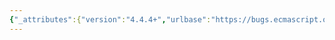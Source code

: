 ```yaml
---
{"_attributes":{"version":"4.4.4+","urlbase":"https://bugs.ecmascript.org/","maintainer":"dherman@mozilla.com"},"bug":{"bug_id":2989,"creation_ts":"2014-06-17 08:38:00 -0700","short_desc":"Useless step in TestIntegrityLevel","delta_ts":"2014-07-18 14:13:07 -0700","product":"Draft for 6th Edition","component":"technical issue","version":"Rev 25: May 22, 2014 Draft","rep_platform":"All","op_sys":"All","bug_status":"RESOLVED","resolution":"FIXED","priority":"Normal","bug_severity":"trivial","everconfirmed":true,"reporter":{"uid":"yongqu","name":"Yong Qu"},"assigned_to":{"uid":"allen","name":"Allen Wirfs-Brock"},"long_desc":[{"commentid":9042,"comment_count":0,"who":{"uid":"yongqu","name":"Yong Qu"},"bug_when":"2014-06-17 08:38:32 -0700","thetext":"In 7.3.12 TestIntegrityLevel, step 13 bii, we have\nb. If status is an abrupt completion, then \n  i. If pendingException is undefined, then set  pendingException to status. \n  ii. Let configurable be true. \n\nSetting configurable to true is noop as later in step 14 we'll return pendingException, without using the configurable value.\n\nI think we should just remove this step (7.3.12, 13 b ii)\n\nThanks,\nYong"},{"commentid":9122,"comment_count":1,"who":{"uid":"allen","name":"Allen Wirfs-Brock"},"bug_when":"2014-07-02 10:41:34 -0700","thetext":"fixed in rev26 editor's draft"},{"commentid":9262,"comment_count":2,"who":{"uid":"allen","name":"Allen Wirfs-Brock"},"bug_when":"2014-07-18 14:13:07 -0700","thetext":"in rev26"}]}}
---
```

